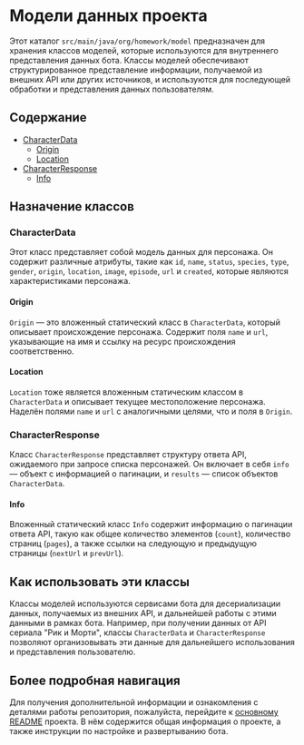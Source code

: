# Модели данных проекта

Этот каталог `src/main/java/org/homework/model` предназначен для хранения классов моделей, которые используются для внутреннего представления данных бота. Классы моделей обеспечивают структурированное представление информации, получаемой из внешних API или других источников, и используются для последующей обработки и представления данных пользователям.

## Содержание

- [CharacterData](#characterdata)
  - [Origin](#origin)
  - [Location](#location)
- [CharacterResponse](#characterresponse)
  - [Info](#info)

## Назначение классов

### CharacterData

Этот класс представляет собой модель данных для персонажа. Он содержит различные атрибуты, такие как `id`, `name`, `status`, `species`, `type`, `gender`, `origin`, `location`, `image`, `episode`, `url` и `created`, которые являются характеристиками персонажа.

#### Origin

`Origin` — это вложенный статический класс в `CharacterData`, который описывает происхождение персонажа. Содержит поля `name` и `url`, указывающие на имя и ссылку на ресурс происхождения соответственно.

#### Location

`Location` тоже является вложенным статическим классом в `CharacterData` и описывает текущее местоположение персонажа. Наделён полями `name` и `url` с аналогичными целями, что и поля в `Origin`.

### CharacterResponse

Класс `CharacterResponse` представляет структуру ответа API, ожидаемого при запросе списка персонажей. Он включает в себя `info` — объект с информацией о пагинации, и `results` — список объектов `CharacterData`.

#### Info

Вложенный статический класс `Info` содержит информацию о пагинации ответа API, такую как общее количество элементов (`count`), количество страниц (`pages`), а также ссылки на следующую и предыдущую страницы (`nextUrl` и `prevUrl`).

## Как использовать эти классы

Классы моделей используются сервисами бота для десериализации данных, получаемых из внешних API, и дальнейшей работы с этими данными в рамках бота. Например, при получении данных от API сериала "Рик и Морти", классы `CharacterData` и `CharacterResponse` позволяют организовывать эти данные для дальнейшего использования и представления пользователю.

## Более подробная навигация

Для получения дополнительной информации и ознакомления с деталями работы репозитория, пожалуйста, перейдите к [основному README](../../../../../java-bot-homework/README.md) проекта. В нём содержится общая информация о проекте, а также инструкции по настройке и развертыванию бота.
